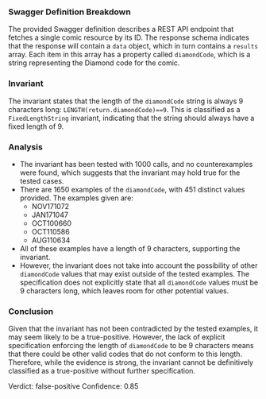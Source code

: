 ### Swagger Definition Breakdown
The provided Swagger definition describes a REST API endpoint that fetches a single comic resource by its ID. The response schema indicates that the response will contain a `data` object, which in turn contains a `results` array. Each item in this array has a property called `diamondCode`, which is a string representing the Diamond code for the comic.

### Invariant
The invariant states that the length of the `diamondCode` string is always 9 characters long: `LENGTH(return.diamondCode)==9`. This is classified as a `FixedLengthString` invariant, indicating that the string should always have a fixed length of 9.

### Analysis
- The invariant has been tested with 1000 calls, and no counterexamples were found, which suggests that the invariant may hold true for the tested cases.
- There are 1650 examples of the `diamondCode`, with 451 distinct values provided. The examples given are:
  - NOV171072
  - JAN171047
  - OCT100660
  - OCT110586
  - AUG110634
- All of these examples have a length of 9 characters, supporting the invariant.
- However, the invariant does not take into account the possibility of other `diamondCode` values that may exist outside of the tested examples. The specification does not explicitly state that all `diamondCode` values must be 9 characters long, which leaves room for other potential values.

### Conclusion
Given that the invariant has not been contradicted by the tested examples, it may seem likely to be a true-positive. However, the lack of explicit specification enforcing the length of `diamondCode` to be 9 characters means that there could be other valid codes that do not conform to this length. Therefore, while the evidence is strong, the invariant cannot be definitively classified as a true-positive without further specification.

Verdict: false-positive
Confidence: 0.85
